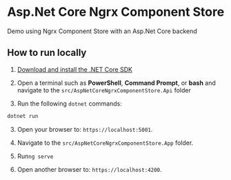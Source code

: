 # Asp.Net Core Ngrx Component Store

Demo using Ngrx Component Store with an Asp.Net Core backend

## How to run locally

1. [Download and install the .NET Core SDK](https://dotnet.microsoft.com/download)

2. Open a terminal such as **PowerShell**, **Command Prompt**, or **bash** and navigate to the `src/AspNetCoreNgrxComponentStore.Api` folder
3. Run the following `dotnet` commands:
```sh
dotnet run
```
3. Open your browser to: `https://localhost:5001`.

4. Navigate to the `src/AspNetCoreNgrxComponentStore.App` folder.

5. Run`ng serve`

6.  Open another browser to: `https://localhost:4200`.

